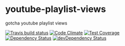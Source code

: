 # youtube-playlist-views

gotcha youtube playlist views

[![Travis build status](http://img.shields.io/travis/jkiimm/youtube-playlist-views.svg?style=flat)](https://travis-ci.org/jkiimm/youtube-playlist-views)
[![Code Climate](https://codeclimate.com/github/jkiimm/youtube-playlist-views/badges/gpa.svg)](https://codeclimate.com/github/jkiimm/youtube-playlist-views)
[![Test Coverage](https://codeclimate.com/github/jkiimm/youtube-playlist-views/badges/coverage.svg)](https://codeclimate.com/github/jkiimm/youtube-playlist-views)
[![Dependency Status](https://david-dm.org/jkiimm/youtube-playlist-views.svg)](https://david-dm.org/jkiimm/youtube-playlist-views)
[![devDependency Status](https://david-dm.org/jkiimm/youtube-playlist-views/dev-status.svg)](https://david-dm.org/jkiimm/youtube-playlist-views#info=devDependencies)

